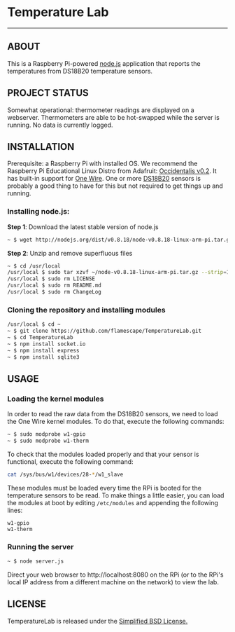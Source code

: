 # Temperature Lab
---------------

## ABOUT
This is a Raspberry Pi-powered [node.js](http://nodejs.org/) application that reports the temperatures from DS18B20 temperature sensors.

## PROJECT STATUS
Somewhat operational: thermometer readings are displayed on a webserver. Thermometers are able to be hot-swapped while the server is running. No data is currently logged.

## INSTALLATION

Prerequisite: a Raspberry Pi with installed OS. We recommend the Raspberry Pi Educational Linux Distro from Adafruit: [Occidentalis v0.2](http://learn.adafruit.com/adafruit-raspberry-pi-educational-linux-distro/occidentalis-v0-dot-2). It has built-in support for [One Wire](http://learn.adafruit.com/adafruit-raspberry-pi-educational-linux-distro/occidentalis-v0-dot-1#one-wire-support). One or more [DS18B20](https://www.adafruit.com/products/374) sensors is probably a good thing to have for this but not required to get things up and running.

### Installing node.js:

**Step 1**: Download the latest stable version of node.js

```bash
~ $ wget http://nodejs.org/dist/v0.8.18/node-v0.8.18-linux-arm-pi.tar.gz
```

**Step 2**: Unzip and remove superfluous files

```bash
~ $ cd /usr/local
/usr/local $ sudo tar xzvf ~/node-v0.8.18-linux-arm-pi.tar.gz --strip=1
/usr/local $ sudo rm LICENSE
/usr/local $ sudo rm README.md
/usr/local $ sudo rm ChangeLog
```


### Cloning the repository and installing modules
```bash
/usr/local $ cd ~
~ $ git clone https://github.com/flamescape/TemperatureLab.git
~ $ cd TemperatureLab
~ $ npm install socket.io
~ $ npm install express
~ $ npm install sqlite3
```
## USAGE
### Loading the kernel modules
In order to read the raw data from the DS18B20 sensors, we need to load the One Wire kernel modules. To do that, execute the following commands:
```bash
~ $ sudo modprobe w1-gpio
~ $ sudo modprobe w1-therm
```
To check that the modules loaded properly and that your sensor is functional, execute the following command:
```bash
cat /sys/bus/w1/devices/28-*/w1_slave
```

These modules must be loaded every time the RPi is booted for the temperature sensors to be read. To make things a little easier, you can load the modules at boot by editing `/etc/modules` and appending the following lines:
```
w1-gpio
w1-therm
```

### Running the server
```bash
~ $ node server.js
```
Direct your web browser to http://localhost:8080 on the RPi (or to the  RPi's local IP address from a different machine on the network) to view the lab.

## LICENSE
TemperatureLab is released under the [Simplified BSD License.](https://raw.github.com/flamescape/TemperatureLab/master/LICENSE)
